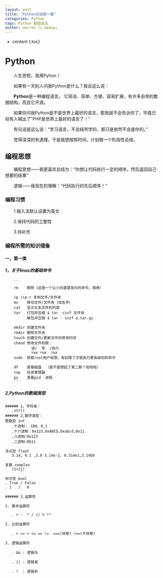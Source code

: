 ```yaml
---
layout: post
title: "Python总结第一篇"
categories: Python
tags: Python 基础语法
author: worren li &emsp;
---
```


* centent
{:toc}

# Python

&emsp;&emsp;人生苦短，我用Pyhon！

&emsp;&emsp;如果有一天别人问我Python是什么？我会这么说：

&emsp;&emsp;**Python**是一种编程语言。 它简洁、简单、方便、容易扩展，有许多自带的数据结构，而且它开源。

&emsp;&emsp;如果你问我Python是不是世界上最好的语言，那我就不会告诉你了，毕竟已经有人喊出了”PHP是世界上最好的语言了！“


&emsp;&emsp;有句话是这么说：“学习语言，不总结所学的，那只是依然不会是你的。”

&emsp;&emsp;觉得深深的有道理，于是我想按照时间，计划做一个阶段性总结。

## 编程思想

&emsp;&emsp;编程思想——我更喜欢总结为：“你想让代码执行一定的顺序，然后返回自己想要的结果”

&emsp;&emsp;逻辑——我现在的理解：“代码执行的先后顺序！”

### 编程习惯

&emsp;&emsp;1.输入法默认设置为英文

&emsp;&emsp;2.保持代码的工整性

&emsp;&emsp;3.待补充


### 编程所需的知识储备
####  一，第一类
##### 1，关于linux的基础命令
		```
		rm    删除（这是一个让小白瑟瑟发抖的命令，慎用）
		
		cp /cp-r 复制文件/文件夹
		mv    移动文件/文件夹（改名字）
		cat   显示文本文件的内容
		tar   打包并压缩 $ tar -czvf 文件夹
			  解包并压缩 $ tar - xvzf a.tar.gz
		
		mkdir 创建文件夹
		rmdir 删除文件夹
		touch 创建文件/更新文件的修改时间
		chmod 修改文件权限：
				读/  写  /执行
				rwx rwx  rwx
		sudo  获取root用户权限，有权限了才能执行更高级别的命令
		
		df    查看磁盘  （是不是想起了某二联？哈哈哈）
		top   任务管理器
		ps    查看pid  进程
		```

##### 2,Python的数据类型  
```
###### 1，字符串：  
   .str()
###### 2,数字类型：
整数型 int 
   .十进制：-100，0,1
   .十六进制：0x123,0xABCD,0xabcd,0x11
   .八进制:0o123 
   .二进制:0b11
   
浮点型 float  
   3.14, 0.1 ,3.0 3.14e-2, 0.314e1,3.14E0  
   
复数 complex
   (1+2j)  
   
布尔型 bool  
. True / False  
. 1   /   0
    
###### 3.运算符  

1. 算术运算符  

   . + -  * / // % **

2. 比较运算符  

   . > >= < <= == !=  ===(恒等) !==(不恒等)

3. 逻辑运算符

   . && : 逻辑与
   
   . || : 逻辑或
	
   . !  : 逻辑非
```













